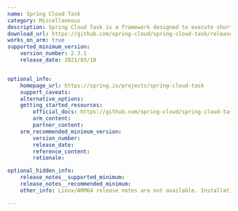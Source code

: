 ```yaml
---
name: Spring Cloud Task
category: Miscellaneous
description: Spring Cloud Task is a framework designed to execute short-lived microservices. It streamlines creating and managing one-time or batch jobs in cloud environments, providing built-in features for tracking and monitoring task execution.
download_url: https://github.com/spring-cloud/spring-cloud-task/releases
works_on_arm: true
supported_minimum_version:
    version_number: 2.3.1
    release_date: 2021/03/18


optional_info:
    homepage_url: https://spring.io/projects/spring-cloud-task
    support_caveats:
    alternative_options:
    getting_started_resources:
        official_docs: https://github.com/spring-cloud/spring-cloud-task?tab=readme-ov-file#build-main-project
        arm_content:
        partner_content:
    arm_recommended_minimum_version:
        version_number:
        release_date:
        reference_content:
        rationale: 

optional_hidden_info:
    release_notes__supported_minimum: 
    release_notes__recommended_minimum:
    other_info: Linux/ARM64 release notes are not available. Installation and testing are done using tar archive [2.3.1](https://github.com/spring-cloud/spring-cloud-task/releases/tag/v2.3.1). 

---
```

